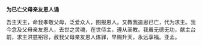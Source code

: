 **为已亡父母亲友恩人诵**

吾主天主，命我孝敬父母，泛爱众人，图报恩人。又教我追思已亡，代为求主。我今念及父母亲友恩人，去世之灵魂，在世侍主，遵从圣教。我虽无德无功，献主台前，求主洪慈裕容，赦我父母亲友恩人炼罪，早赐升天，永远享福。亚孟。